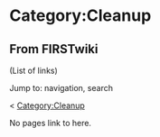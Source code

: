 # Category:Cleanup

## From FIRSTwiki

(List of links)

Jump to: navigation, search

< [Category:Cleanup](/index.php?title=Category:Cleanup&redirect=no "Category:Cleanup")

No pages link to here.
